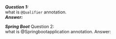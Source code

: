 ***Question 1:***  
what is `@Qualifier` annotation.  
***Answer:***  



***Spring Boot***
Question 2:  
what is @Springbootapplication annotation.
Answer:  
